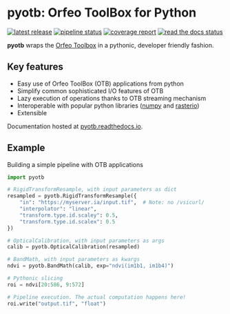 # pyotb: Orfeo ToolBox for Python

[![latest release](https://gitlab.orfeo-toolbox.org/nicolasnn/pyotb/-/badges/release.svg)](https://gitlab.orfeo-toolbox.org/nicolasnn/pyotb/-/releases)
[![pipeline status](https://gitlab.orfeo-toolbox.org/nicolasnn/pyotb/badges/develop/pipeline.svg)](https://gitlab.orfeo-toolbox.org/nicolasnn/pyotb/-/commits/develop)
[![coverage report](https://gitlab.orfeo-toolbox.org/nicolasnn/pyotb/badges/develop/coverage.svg)](https://gitlab.orfeo-toolbox.org/nicolasnn/pyotb/-/commits/develop)
[![read the docs status](https://readthedocs.org/projects/pyotb/badge/?version=master)](https://pyotb.readthedocs.io/en/master/)

**pyotb** wraps the [Orfeo Toolbox](https://www.orfeo-toolbox.org/) in a pythonic, developer friendly 
fashion.  

## Key features

- Easy use of Orfeo ToolBox (OTB) applications from python
- Simplify common sophisticated I/O features of OTB
- Lazy execution of operations thanks to OTB streaming mechanism
- Interoperable with popular python libraries ([numpy](https://numpy.org/) and 
[rasterio](https://rasterio.readthedocs.io/))
- Extensible

Documentation hosted at [pyotb.readthedocs.io](https://pyotb.readthedocs.io/).

## Example

Building a simple pipeline with OTB applications

```py
import pyotb

# RigidTransformResample, with input parameters as dict
resampled = pyotb.RigidTransformResample({
    "in": "https://myserver.ia/input.tif",  # Note: no /vsicurl/
    "interpolator": "linear", 
    "transform.type.id.scaley": 0.5,
    "transform.type.id.scalex": 0.5
})

# OpticalCalibration, with input parameters as args
calib = pyotb.OpticalCalibration(resampled)

# BandMath, with input parameters as kwargs
ndvi = pyotb.BandMath(calib, exp="ndvi(im1b1, im1b4)")

# Pythonic slicing
roi = ndvi[20:586, 9:572]

# Pipeline execution. The actual computation happens here!
roi.write("output.tif", "float")
```
